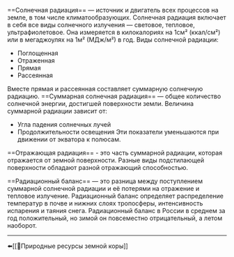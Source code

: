 ==Солнечная радиация== — источник и двигатель всех процессов на земле, в том числе климатообразующих.
Солнечная радиация включает в себя все виды солнечного излучения — световое, тепловое, ультрафиолетовое.
Она измеряется в килокалориях на 1см² (ккал/см²) или в мегаджоулях на 1м² (МДж/м²) в год.
Виды солнечной радиации:
- Поглощенная
- Отраженная
- Прямая
- Рассеянная

Вместе прямая и рассеянная составляет суммарную солнечную радиацию.
==Суммарная солнечная радиация== — общее количество солнечной энергии, достигшей поверхности земли.
Величина суммарной радиации зависит от:
- Угла падения солнечных лучей
- Продолжительности освещения
Эти показатели уменьшаются при движении от экватора к полюсам.

==Отражающая радиация== - это часть суммарной радиации, которая отражается от земной поверхности.
Разные виды подстилающей поверхности обладают разной отражающий способностью.

==Радиационный баланс== — это разница между поступлением суммарной солнечной радиации и её потерями на отражение и тепловое излучение.
Радиационный баланс определяет распределение температур в почве и нижних слоях тропосферы, интенсивность испарения и таяния снега.
Радиационный баланс в России в среднем за год положительный, но зимой он повсеместно отрицательный, а летом наоборот.

---
⬅️[[📒Природные ресурсы земной коры]]